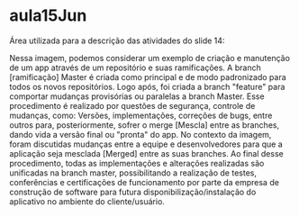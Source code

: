 # aula15Jun
Área utilizada para a descrição das atividades do slide 14:

Nessa imagem, podemos considerar um exemplo de criação e manutenção 
de um app através de um repositório e suas ramificações.
A branch [ramificação] Master é criada como principal
e de modo padronizado para todos os novos repositórios.
Logo após, foi criada a branch "feature" para comportar
mudanças provisórias ou paralelas a branch Master. 
Esse procedimento é realizado por questões de segurança, controle de mudanças, como: Versões,
implementações, correções de bugs, entre outros para, posteriormente, sofrer o merge [Mescla]
entre as branches, dando vida a versão final ou "pronta" do app. No contexto da imagem,
foram discutidas mudanças entre a equipe e desenvolvedores para que a aplicação
seja mesclada [Merged] entre as suas branches.
Ao final desse procedimento, todas as implementações e alterações realizadas são unificadas 
na branch master, possibilitando a realização de testes, conferências e certificações de funcionamento 
por parte da empresa de construção de software para futura disponibilização/instalação do aplicativo 
no ambiente do cliente/usuário.


